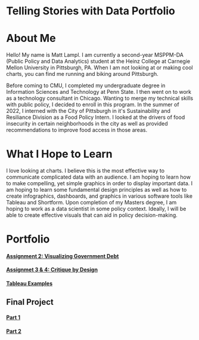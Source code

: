 # Telling Stories with Data Portfolio

# About Me
Hello! My name is Matt Lampl. I am currently a second-year MSPPM-DA (Public Policy and Data Analytics) student at the Heinz College at Carnegie Mellon University in Pittsburgh, PA. When I am not looking at or making cool charts, you can find me running and biking around Pittsburgh.

Before coming to CMU, I completed my undergraduate degree in Information Sciences and Technology at Penn State. I then went on to work as a technology consultant in Chicago. Wanting to merge my technical skills with public policy, I decided to enroll in this program. In the summer of 2022, I interned with the City of Pittsburgh in it's Sustainability and Resiliance Division as a Food Policy Intern. I looked at the drivers of food insecurity in certain neighborhoods in the city as well as provided recommendations to improve food access in those areas.

# What I Hope to Learn
I love looking at charts. I believe this is the most effective way to communicate complicated data with an audience. I am hoping to learn how to make compelling, yet simple graphics in order to display important data. I am hoping to learn some fundamental design principles as well as how to create infographics, dashboards, and graphics in various software tools like Tableau and Shortform. Upon completion of my Masters degree, I am hoping to work as a data scientist in some policy context. Ideally, I will be able to create effective visuals that can aid in policy decision-making.

# Portfolio
#### [Assignment 2: Visualizing Government Debt](/dataviz2.md)

#### [Assignmet 3 & 4: Critique by Design](/critique-by-design.md)

#### [Tableau Examples](/tableau-ex.md)

## Final Project
#### [Part 1](/final-part-1.md)
#### [Part 2](/final-part-2.md)
